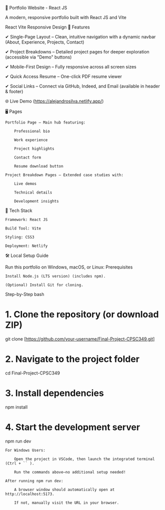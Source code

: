 🌟 Portfolio Website - React JS

A modern, responsive portfolio built with React JS and Vite

React
Vite
Responsive Design
🚀 Features

✔ Single-Page Layout – Clean, intuitive navigation with a dynamic navbar (About, Experience, Projects, Contact)

✔ Project Breakdowns – Detailed project pages for deeper exploration (accessible via "Demo" buttons)

✔ Mobile-First Design – Fully responsive across all screen sizes

✔ Quick Access Resume – One-click PDF resume viewer

✔ Social Links – Connect via GitHub, Indeed, and Email (available in header & footer)

🌐 Live Demo
(https://alejandrosilva.netlify.app/)

🖥️ Pages

    Portfolio Page – Main hub featuring:

        Professional bio

        Work experience

        Project highlights

        Contact form

        Resume download button

    Project Breakdown Pages – Extended case studies with:

        Live demos

        Technical details

        Development insights

🔧 Tech Stack

    Framework: React JS

    Build Tool: Vite

    Styling: CSS3

    Deployment: Netlify
    
🛠️ Local Setup Guide

Run this portfolio on Windows, macOS, or Linux:
Prerequisites

    Install Node.js (LTS version) (includes npm).

    (Optional) Install Git for cloning.

Step-by-Step
bash

# 1. Clone the repository (or download ZIP)
git clone [https://github.com/your-username/Final-Project-CPSC349.git]

# 2. Navigate to the project folder
cd Final-Project-CPSC349

# 3. Install dependencies
npm install

# 4. Start the development server
npm run dev

    For Windows Users:

        Open the project in VSCode, then launch the integrated terminal (Ctrl + `` ).

        Run the commands above—no additional setup needed!

    After running npm run dev:

        A browser window should automatically open at http://localhost:5173.

        If not, manually visit the URL in your browser.
